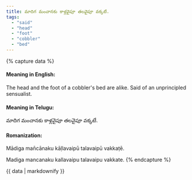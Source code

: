 ```yaml
---
title: మాదిగ మంచానకు కాళ్లవైపూ తలవైపూ వక్కటే.
tags:
  - "said"
  - "head"
  - "foot"
  - "cobbler"
  - "bed"
---
```


{% capture data %}
#### Meaning in English:
The head and the foot of a cobbler's bed are alike.
Said of an unprincipled sensualist.

#### Meaning in Telugu:
మాదిగ మంచానకు కాళ్లవైపూ తలవైపూ వక్కటే.

#### Romanization:
Mādiga man̄cānaku kāḷlavaipū talavaipū vakkaṭē.

Madiga mancanaku kallavaipu talavaipu vakkate.
{% endcapture %}

{{ data | markdownify }}

